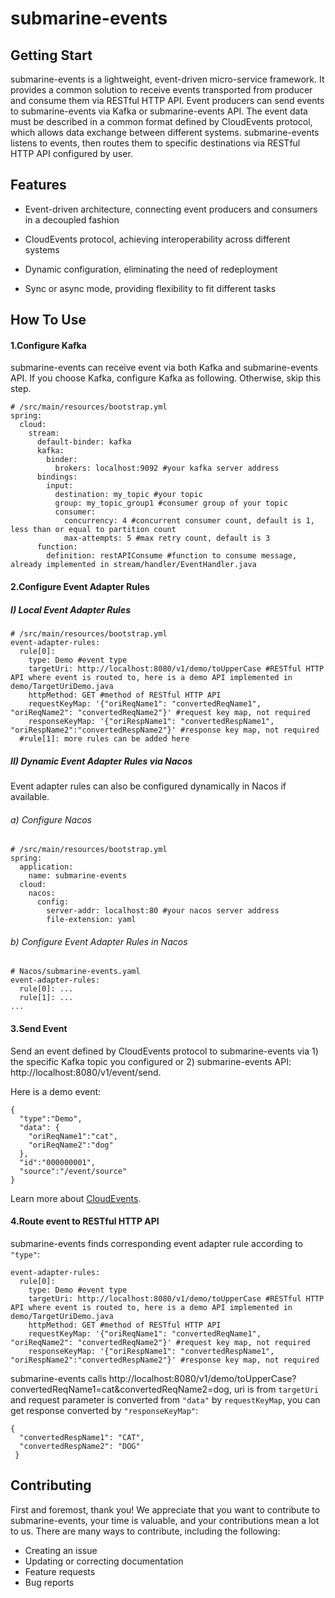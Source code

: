 # submarine-events

## Getting Start
submarine-events is a lightweight, event-driven micro-service framework. It provides a common solution to receive events transported from producer and consume them via RESTful HTTP API. Event producers can send events to submarine-events via Kafka or submarine-events API. The event data must be described in a common format defined by CloudEvents protocol, which allows data exchange between different systems. submarine-events listens to events, then routes them to specific destinations via RESTful HTTP API configured by user. 

## Features
- Event-driven architecture, connecting event producers and consumers in a decoupled fashion

- CloudEvents protocol, achieving interoperability across different systems

- Dynamic configuration, eliminating the need of redeployment

- Sync or async mode, providing flexibility to fit different tasks

## How To Use

#### 1.Configure Kafka

submarine-events can receive event via both Kafka and submarine-events API. If you choose Kafka, configure Kafka as following. Otherwise, skip this step.
```
# /src/main/resources/bootstrap.yml
spring:
  cloud:
    stream:
      default-binder: kafka  
      kafka:
        binder:
          brokers: localhost:9092 #your kafka server address 
      bindings:
        input:
          destination: my_topic #your topic
          group: my_topic_group1 #consumer group of your topic 
          consumer:
            concurrency: 4 #concurrent consumer count, default is 1, less than or equal to partition count
            max-attempts: 5 #max retry count, default is 3
      function: 
        definition: restAPIConsume #function to consume message, already implemented in stream/handler/EventHandler.java
```

#### 2.Configure Event Adapter Rules

##### I) Local Event Adapter Rules
```
# /src/main/resources/bootstrap.yml
event-adapter-rules:
  rule[0]:
    type: Demo #event type
    targetUri: http://localhost:8080/v1/demo/toUpperCase #RESTful HTTP API where event is routed to, here is a demo API implemented in demo/TargetUriDemo.java
    httpMethod: GET #method of RESTful HTTP API
    requestKeyMap: '{"oriReqName1": "convertedReqName1", "oriReqName2": "convertedReqName2"}' #request key map, not required
    responseKeyMap: '{"oriRespName1": "convertedRespName1", "oriRespName2":"convertedRespName2"}' #response key map, not required
  #rule[1]: more rules can be added here
```

##### II) Dynamic Event Adapter Rules via Nacos

Event adapter rules can also be configured dynamically in Nacos if available.

###### a) Configure Nacos
```
# /src/main/resources/bootstrap.yml
spring:
  application:
    name: submarine-events
  cloud:
    nacos:
      config:
        server-addr: localhost:80 #your nacos server address
        file-extension: yaml
```

###### b) Configure Event Adapter Rules in Nacos
```
# Nacos/submarine-events.yaml
event-adapter-rules:
  rule[0]: ...
  rule[1]: ...
...
```

#### 3.Send Event

Send an event defined by CloudEvents protocol to submarine-events via 1) the specific Kafka topic you configured or 2) submarine-events API: http://localhost:8080/v1/event/send.

Here is a demo event:
```
{
  "type":"Demo",
  "data": {
    "oriReqName1":"cat",
    "oriReqName2":"dog"
  },
  "id":"000000001",
  "source":"/event/source"
}
```
Learn more about [CloudEvents](https://github.com/cloudevents/spec).

#### 4.Route event to RESTful HTTP API

submarine-events finds corresponding event adapter rule according to `"type"`:
```
event-adapter-rules:
  rule[0]:
    type: Demo #event type
    targetUri: http://localhost:8080/v1/demo/toUpperCase #RESTful HTTP API where event is routed to, here is a demo API implemented in demo/TargetUriDemo.java
    httpMethod: GET #method of RESTful HTTP API
    requestKeyMap: '{"oriReqName1": "convertedReqName1", "oriReqName2": "convertedReqName2"}' #request key map, not required
    responseKeyMap: '{"oriRespName1": "convertedRespName1", "oriRespName2":"convertedRespName2"}' #response key map, not required
```
submarine-events calls http://localhost:8080/v1/demo/toUpperCase?convertedReqName1=cat&convertedReqName2=dog, uri is from `targetUri` and request parameter is converted from `"data"` by `requestKeyMap`, you can get response converted by `"responseKeyMap"`:
```
{
  "convertedRespName1": "CAT",
  "convertedRespName2": "DOG"
 }
```

## Contributing
First and foremost, thank you! We appreciate that you want to contribute to submarine-events, your time is valuable, and your contributions mean a lot to us.
There are many ways to contribute, including the following:
- Creating an issue
- Updating or correcting documentation
- Feature requests
- Bug reports
